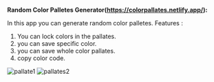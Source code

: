 **Random Color Palletes Generator(https://colorpallates.netlify.app/):**

In this app you can generate random color palletes. Features :
1. You can lock colors in the pallates.
2. you can save specific color.
3. you can save whole color pallates.
4. copy color code. 

![pallate1](https://user-images.githubusercontent.com/69340657/154854672-bcc549b9-6064-4c6e-b0e7-c8366670e666.png)
![pallates2](https://user-images.githubusercontent.com/69340657/154854670-76cd0180-831a-46dd-ac35-87844ecf8efc.png)

